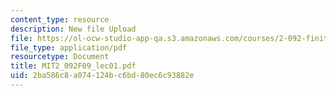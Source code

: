 ```yaml
---
content_type: resource
description: New file Upload
file: https://ol-ocw-studio-app-qa.s3.amazonaws.com/courses/2-092-finite-element-analysis-of-solids-and-fluids-i-fall-2009/2ba586c8a074124bc6bd80ec6c93882e_MIT2_092F09_lec01.pdf
file_type: application/pdf
resourcetype: Document
title: MIT2_092F09_lec01.pdf
uid: 2ba586c8-a074-124b-c6bd-80ec6c93882e
---
```

